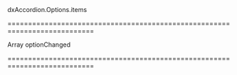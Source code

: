 <!--id-->dxAccordion.Options.items<!--/id-->
===========================================================================
<!--type-->Array<String, dxAccordionItem, Object><!--/type-->
<!--firedEvents-->optionChanged<!--/firedEvents-->
===========================================================================

